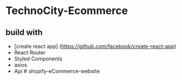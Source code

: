 
# TechnoCity-Ecommerce

## build with

* [create react app] (<https://github.com/facebook/create-react-app>)
* React Router
* Styled Components
* axios
* Api # shopify-eCommerce-website
